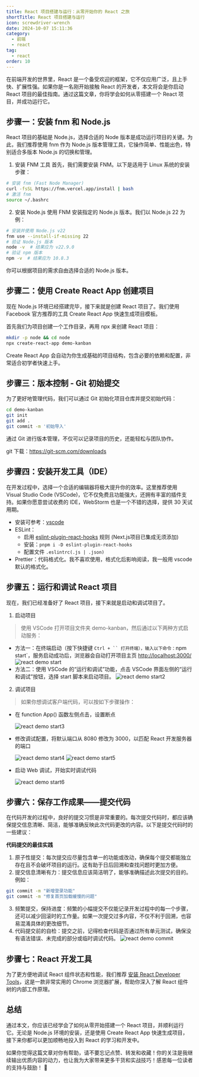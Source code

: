 ```yaml
---
title: React 项目搭建与运行：从零开始你的 React 之旅
shortTitle: React 项目搭建与运行
icon: screwdriver-wrench
date: 2024-10-07 15:11:36
category:
  - 前端
  - react
tag:
  - react
order: 10
---
```


在前端开发的世界里，React 是一个备受欢迎的框架，它不仅应用广泛，且上手快、扩展性强。如果你是一名刚开始接触 React 的开发者，本文将会是你启动 React 项目的最佳指南。通过这篇文章，你将学会如何从零搭建一个 React 项目，并成功运行它。

## 步骤一：安装 fnm 和 Node.js

React 项目的基础是 Node.js，选择合适的 Node 版本是成功运行项目的关键。为此，我们推荐使用 fnm 作为 Node.js 版本管理工具，它操作简单、性能出色，特别适合多版本 Node.js 的切换和管理。

1. 安装 FNM 工具
首先，我们需要安装 FNM。以下是适用于 Linux 系统的安装步骤：
```bash
# 安装 fnm (Fast Node Manager)
curl -fsSL https://fnm.vercel.app/install | bash
# 激活 fnm
source ~/.bashrc
```

2. 安装 Node.js
使用 FNM 安装指定的 Node.js 版本。我们以 Node.js 22 为例：
```bash
# 安装并使用 Node.js v22
fnm use --install-if-missing 22
# 验证 Node.js 版本
node -v  # 结果应为 v22.9.0
# 验证 npm 版本
npm -v  # 结果应为 10.8.3
```
你可以根据项目的需求自由选择合适的 Node.js 版本。

## 步骤二：使用 Create React App 创建项目

现在 Node.js 环境已经搭建完毕，接下来就是创建 React 项目了。我们使用 Facebook 官方推荐的工具 Create React App 快速生成项目模板。

首先我们为项目创建一个工作目录，再用 npx 来创建 React 项目：
```bash
mkdir -p node && cd node
npx create-react-app demo-kanban
```

Create React App 会自动为你生成基础的项目结构，包含必要的依赖和配置，非常适合初学者快速上手。


## 步骤三：版本控制 - Git 初始提交
为了更好地管理代码，我们可以通过 Git 初始化项目仓库并提交初始代码：
```bash
cd demo-kanban
git init
git add .
git commit -m '初始导入'
```
通过 Git 进行版本管理，不仅可以记录项目的历史，还能轻松与团队协作。

git 下载：https://git-scm.com/downloads

## 步骤四：安装开发工具（IDE）
在开发过程中，选择一个合适的编辑器将极大提升你的效率。这里推荐使用 Visual Studio Code (VSCode)，它不仅免费且功能强大，还拥有丰富的插件支持。如果你愿意尝试收费的 IDE，WebStorm 也是一个不错的选择，提供 30 天试用期。

- 安装可参考：[vscode](/code/IDE/vscode)
- ESLint：
  - 启用 [eslint-plugin-react-hooks](https://www.npmjs.com/package/eslint-plugin-react-hooks) 规则 (Next.js项目已集成无须添加)
  - 安装：`pnpm i -D eslint-plugin-react-hooks`
  - 配置文件 `.eslintrc(.js | .json)`
- Prettier：代码格式化。我不喜欢使用，格式化后影响阅读，我一般用 vscode 默认的格式化。

## 步骤五：运行和调试 React 项目
现在，我们已经准备好了 React 项目，接下来就是启动和调试项目了。

1. 启动项目
> 使用 VSCode 打开项目文件夹 demo-kanban，然后通过以下两种方式启动服务：
  - 方法一：在终端启动（按下快捷键 `Ctrl + `` 打开终端），输入以下命令：`npm start`，服务启动成功后，浏览器会自动打开项目主页 [http://localhost:3000/](http://localhost:3000/)
    ![react demo start](react-demo1.png)
  - 方法二：使用 VSCode 的“运行和调试”功能，点击 VSCode 界面左侧的“运行和调试”按钮，选择 start 脚本来启动项目。
    ![react demo start2](react-demo2.png)

2. 调试项目
> 如果你想调试客户端代码，可以按如下步骤操作：
  - 在 function App() 函数左侧点击，设置断点

    ![react demo start3](react-demo3.png)

  - 修改调试配置，将默认端口从 8080 修改为 3000，以匹配 React 开发服务器的端口
  
    ![react demo start4](react-demo4.png)
    ![react demo start5](react-demo5.png)

  - 启动 Web 调试，开始实时调试代码

    ![react demo start6](react-demo6.png)

## 步骤六：保存工作成果——提交代码

在代码开发的过程中，良好的提交习惯是非常重要的。每次提交代码时，都应该确保提交信息清晰、简洁，能够准确反映此次代码更改的内容。以下是提交代码时的一些建议：

**代码提交的最佳实践**
1. 原子性提交：每次提交应尽量包含单一的功能或改动，确保每个提交都能独立存在且不会破坏项目的运行。这有助于日后回溯和查找问题时更加方便。
2. 提交信息清晰有力：提交信息应该简洁明了，能够准确描述此次提交的目的。例如：
```bash
git commit -m "新增登录功能"
git commit -m "修复首页加载缓慢的问题"
```
3. 频繁提交，保持进度：频繁的小幅提交不仅能记录开发过程中的每一个步骤，还可以减少回滚时的工作量。如果一次提交过多内容，不仅不利于回溯，也容易混淆具体的更改细节。
4. 代码提交前的自检：提交之前，记得检查代码是否通过所有单元测试，确保没有语法错误、未完成的部分或临时调试代码。
![react demo commit](react-demo7.png)

## 步骤七：React 开发工具
为了更方便地调试 React 组件状态和性能，我们推荐 [安装 React Developer Tools](https://chromewebstore.google.com/detail/react-developer-tools/fmkadmapgofadopljbjfkapdkoienihi?hl=zh)，这是一款非常实用的 Chrome 浏览器扩展，帮助你深入了解 React 组件树的内部工作原理。


## 总结
通过本文，你应该已经学会了如何从零开始搭建一个 React 项目，并顺利运行它。无论是 Node.js 环境的安装，还是使用 Create React App 快速生成项目，接下来你都可以更加顺畅地投入到 React 的学习和开发中。

如果你觉得这篇文章对你有帮助，请不要忘记点赞、转发和收藏！你的关注是我继续输出优质内容的动力，也让我为大家带来更多干货和实战技巧！感恩每一位读者的支持与鼓励！ 🙌